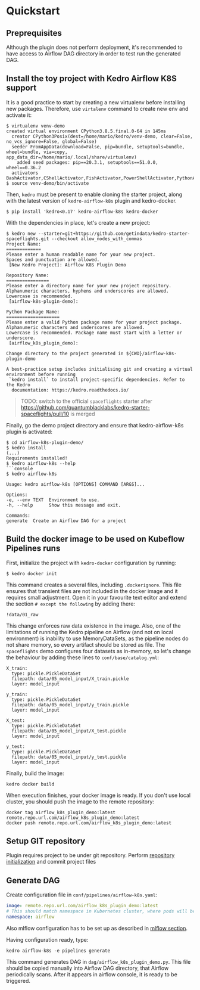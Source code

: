 # Quickstart

## Preprequisites

Although the plugin does not perform deployment, it's recommended to have access to Airflow DAG directory in order to test run the generated DAG.

## Install the toy project with Kedro Airflow K8S support

It is a good practice to start by creating a new virtualenv before installing new packages. Therefore, use `virtalenv` 
command to create new env and activate it:

```console
$ virtualenv venv-demo
created virtual environment CPython3.8.5.final.0-64 in 145ms
  creator CPython3Posix(dest=/home/mario/kedro/venv-demo, clear=False, no_vcs_ignore=False, global=False)
  seeder FromAppData(download=False, pip=bundle, setuptools=bundle, wheel=bundle, via=copy, app_data_dir=/home/mario/.local/share/virtualenv)
    added seed packages: pip==20.3.1, setuptools==51.0.0, wheel==0.36.2
  activators BashActivator,CShellActivator,FishActivator,PowerShellActivator,PythonActivator,XonshActivator
$ source venv-demo/bin/activate
```

Then, `kedro` must be present to enable cloning the starter project, along with the latest version of `kedro-airflow-k8s`
plugin and kedro-docker.
```
$ pip install 'kedro<0.17' kedro-airflow-k8s kedro-docker
```

With the dependencies in place, let's create a new project:

```
$ kedro new --starter=git+https://github.com/getindata/kedro-starter-spaceflights.git --checkout allow_nodes_with_commas
Project Name:
=============
Please enter a human readable name for your new project.
Spaces and punctuation are allowed.
 [New Kedro Project]: Airflow K8S Plugin Demo

Repository Name:
================
Please enter a directory name for your new project repository.
Alphanumeric characters, hyphens and underscores are allowed.
Lowercase is recommended.
 [airflow-k8s-plugin-demo]: 

Python Package Name:
====================
Please enter a valid Python package name for your project package.
Alphanumeric characters and underscores are allowed.
Lowercase is recommended. Package name must start with a letter or underscore.
 [airflow_k8s_plugin_demo]: 

Change directory to the project generated in ${CWD}/airflow-k8s-plugin-demo

A best-practice setup includes initialising git and creating a virtual environment before running
 `kedro install` to install project-specific dependencies. Refer to the Kedro
  documentation: https://kedro.readthedocs.io/
```

> TODO: switch to the official `spaceflights` starter after https://github.com/quantumblacklabs/kedro-starter-spaceflights/pull/10 is merged

Finally, go the demo project directory and ensure that kedro-airflow-k8s plugin is activated:

```console
$ cd airflow-k8s-plugin-demo/
$ kedro install
(...)
Requirements installed!
$ kedro airflow-k8s --help
```console
$ kedro airflow-k8s

Usage: kedro airflow-k8s [OPTIONS] COMMAND [ARGS]...

Options:
-e, --env TEXT  Environment to use.
-h, --help      Show this message and exit.

Commands:
generate  Create an Airflow DAG for a project
```

## Build the docker image to be used on Kubeflow Pipelines runs

First, initialize the project with `kedro-docker` configuration by running:

```
$ kedro docker init
```

This command creates a several files, including `.dockerignore`. This file ensures that transient files are not 
included in the docker image and it requires small adjustment. Open it in your favourite text editor and extend the
section `# except the following` by adding there:

```console
!data/01_raw
```

This change enforces raw data existence in the image. Also, one of the limitations of running the Kedro 
pipeline on Airflow (and not on local environment) is inability to use MemoryDataSets, as the pipeline nodes do not
share memory, so every artifact should be stored as file. The `spaceflights` demo configures four datasets as 
in-memory, so let's change the behaviour by adding these lines to `conf/base/catalog.yml`:

```console
X_train:
  type: pickle.PickleDataSet
  filepath: data/05_model_input/X_train.pickle
  layer: model_input

y_train:
  type: pickle.PickleDataSet
  filepath: data/05_model_input/y_train.pickle
  layer: model_input

X_test:
  type: pickle.PickleDataSet
  filepath: data/05_model_input/X_test.pickle
  layer: model_input

y_test:
  type: pickle.PickleDataSet
  filepath: data/05_model_input/y_test.pickle
  layer: model_input
```

Finally, build the image:

```console
kedro docker build
```

When execution finishes, your docker image is ready. If you don't use local cluster, you should push the image to the remote repository:

```console
docker tag airflow_k8s_plugin_demo:latest remote.repo.url.com/airflow_k8s_plugin_demo:latest
docker push remote.repo.url.com/airflow_k8s_plugin_demo:latest
```

## Setup GIT repository

Plugin requires project to be under git repository. Perform [repository initialization](https://git-scm.com/docs/git-init) and commit project files  

## Generate DAG

Create configuration file in `conf/pipelines/airflow-k8s.yaml`:

```yaml
image: remote.repo.url.com/airflow_k8s_plugin_demo:latest
# This should match namespace in Kubernetes cluster, where pods will be created
namespace: airflow
```

Also mlflow configuration has to be set up as described in [mlflow section](./03_mlflow.md).

Having configuration ready, type:

```console
kedro airflow-k8s -e pipelines generate
```

This command generates DAG in `dag/airflow_k8s_plugin_demo.py`. This file should be copied manually into Airflow DAG
directory, 
that Airflow periodically scans. After it appears in airflow console, it is ready to be triggered. 
